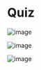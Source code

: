 # Quiz

![image](https://github.com/Tan12d/PWC_Programming_Fundamentals-Java/assets/100254217/e64777d6-b056-4a77-8ed2-0bfc4267d7dc)

![image](https://github.com/Tan12d/PWC_Programming_Fundamentals-Java/assets/100254217/90d84ae5-6e81-4510-ba84-45f254348f05)

![image](https://github.com/Tan12d/PWC_Programming_Fundamentals-Java/assets/100254217/34bfb204-e273-485c-b965-b7dfbec907f0)

